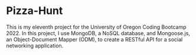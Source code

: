 # Pizza-Hunt

This is my eleventh project for the University of Oregon Coding Bootcamp 2022. In this project, I use MongoDB, a NoSQL database, and Mongoose.js, an Object-Document Mapper (ODM), to create a RESTful API for a social networking application.
